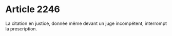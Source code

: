 # Article 2246

La citation en justice, donnée même devant un juge incompétent, interrompt la prescription.
